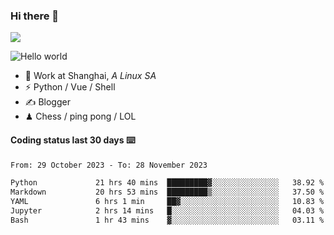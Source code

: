 ### Hi there 👋
![](https://komarev.com/ghpvc/?username=Xuhandsome)


<img src="https://github-readme-stats.vercel.app/api?username=XuHandsome&show_icons=true&theme=merko" alt="Hello world">

<br/>

- 🍻  Work at Shanghai, _A Linux SA_
- ⚡  Python / Vue / Shell
- ✍️  Blogger
- ♟  Chess / ping pong / LOL

#### Coding status last 30 days ⌨️

<!--START_SECTION:waka-->

```txt
From: 29 October 2023 - To: 28 November 2023

Python             21 hrs 40 mins  █████████▓░░░░░░░░░░░░░░░   38.92 %
Markdown           20 hrs 53 mins  █████████▒░░░░░░░░░░░░░░░   37.50 %
YAML               6 hrs 1 min     ██▓░░░░░░░░░░░░░░░░░░░░░░   10.83 %
Jupyter            2 hrs 14 mins   █░░░░░░░░░░░░░░░░░░░░░░░░   04.03 %
Bash               1 hr 43 mins    ▓░░░░░░░░░░░░░░░░░░░░░░░░   03.11 %
```

<!--END_SECTION:waka-->
